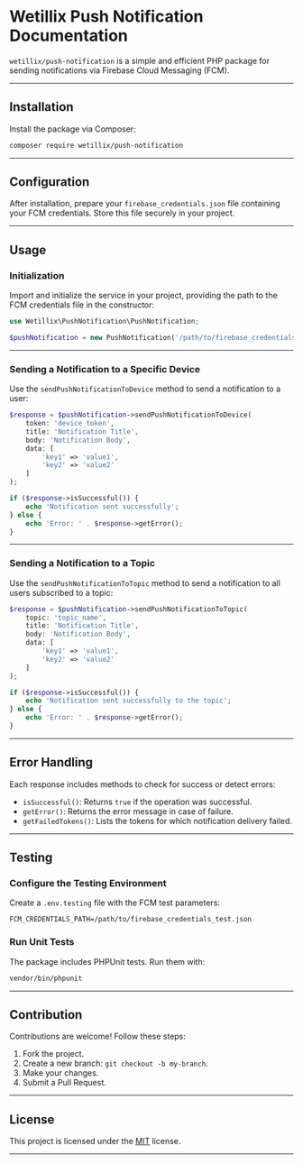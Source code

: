 # Wetillix Push Notification Documentation

`wetillix/push-notification` is a simple and efficient PHP package for sending notifications via Firebase Cloud Messaging (FCM).

---

## **Installation**

Install the package via Composer:

```bash
composer require wetillix/push-notification
```

---

## **Configuration**

After installation, prepare your `firebase_credentials.json` file containing your FCM credentials. Store this file securely in your project.

---

## **Usage**

### **Initialization**

Import and initialize the service in your project, providing the path to the FCM credentials file in the constructor:

```php
use Wetillix\PushNotification\PushNotification;

$pushNotification = new PushNotification('/path/to/firebase_credentials.json');
```

---

### **Sending a Notification to a Specific Device**

Use the `sendPushNotificationToDevice` method to send a notification to a user:

```php
$response = $pushNotification->sendPushNotificationToDevice(
    token: 'device_token',
    title: 'Notification Title',
    body: 'Notification Body',
    data: [
        'key1' => 'value1',
        'key2' => 'value2'
    ]
);

if ($response->isSuccessful()) {
    echo 'Notification sent successfully';
} else {
    echo 'Error: ' . $response->getError();
}
```

---

### **Sending a Notification to a Topic**

Use the `sendPushNotificationToTopic` method to send a notification to all users subscribed to a topic:

```php
$response = $pushNotification->sendPushNotificationToTopic(
    topic: 'topic_name',
    title: 'Notification Title',
    body: 'Notification Body',
    data: [
        'key1' => 'value1',
        'key2' => 'value2'
    ]
);

if ($response->isSuccessful()) {
    echo 'Notification sent successfully to the topic';
} else {
    echo 'Error: ' . $response->getError();
}
```

---

## **Error Handling**

Each response includes methods to check for success or detect errors:

- `isSuccessful()`: Returns `true` if the operation was successful.
- `getError()`: Returns the error message in case of failure.
- `getFailedTokens()`: Lists the tokens for which notification delivery failed.

---

## **Testing**

### **Configure the Testing Environment**

Create a `.env.testing` file with the FCM test parameters:

```env
FCM_CREDENTIALS_PATH=/path/to/firebase_credentials_test.json
```

### **Run Unit Tests**

The package includes PHPUnit tests. Run them with:

```bash
vendor/bin/phpunit
```

---

## **Contribution**

Contributions are welcome! Follow these steps:

1. Fork the project.
2. Create a new branch: `git checkout -b my-branch`.
3. Make your changes.
4. Submit a Pull Request.

---

## **License**

This project is licensed under the [MIT](LICENSE) license.

---
